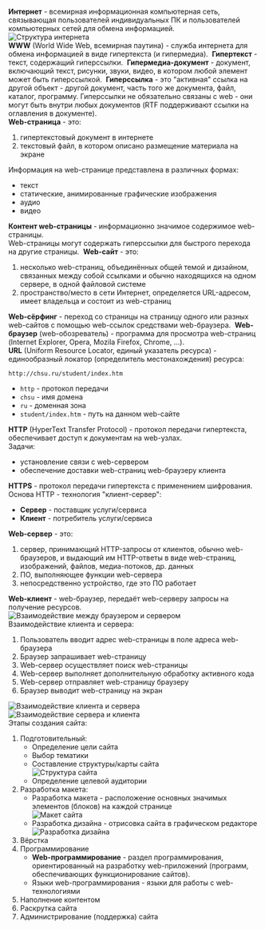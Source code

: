 **Интернет** - всемирная информационная компьютерная сеть, связывающая пользователей индивидуальных ПК и пользователей компьютерных сетей для обмена информацией.  
![Структура интернета](../Pictures/01_01.%20Структура%20интернета.png)  
**WWW** (World Wide Web, всемирная паутина) - служба интернета для обмена информацией в виде гипертекста (и гипермедиа).  
**Гипертекст** - текст, содержащий гиперссылки.  
**Гипермедиа-документ** - документ, включающий текст, рисунки, звуки, видео, в котором любой элемент может быть гиперссылкой.  
**Гиперссылка** - это "активная" ссылка на другой объект - другой документ, часть того же документа, файл, каталог, программу. Гиперссылки не обязательно связаны с web - они могут быть внутри любых документов (RTF поддерживают ссылки на оглавления в документе).  
**Web-страница** - это: 
1) гипертекстовый документ в интернете 
2) текстовый файл, в котором описано размещение материала на экране 
  
Информация на web-странице представлена в различных формах:
- текст
- статические, анимированные графические изображения
- аудио
- видео
  
**Контент web-страницы** - информационно значимое содержимое web-страницы.  
Web-страницы могут содержать гиперссылки для быстрого перехода на другие страницы.  
**Web-сайт** - это:
1) несколько web-страниц, объединённых общей темой и дизайном, связанных между собой ссылками и обычно находящихся на одном сервере, в одной файловой системе
2) пространство/место в сети Интернет, определяется URL-адресом, имеет владельца и состоит из web-страниц 
  
**Web-сёрфинг** - переход со страницы на страницу одного или разных web-сайтов с помощью web-ссылок средствами web-браузера.  
**Web-браузер** (web-обозреватель) - программа для просмотра web-страниц (Internet Explorer, Opera, Mozila Firefox, Chrome, ...).  
**URL** (Uniform Resource Locator, единый указатель ресурса) - единообразный локатор (определитель местонахождения) ресурса:
```
http://chsu.ru/student/index.htm
```
- `http` - протокол передачи
- `chsu` - имя домена
- `ru` - доменная зона
- `student/index.htm` - путь на данном web-сайте
  
**HTTP** (HyperText Transfer Protocol) - протокол передачи гипертекста, обеспечивает доступ к документам на web-узлах.  
Задачи:
- установление связи с web-сервером
- обеспечение доставки web-страниц web-браузеру клиента
  
**HTTPS** - протокол передачи гипертекста с применением шифрования.  
Основа HTTP - технология "клиент-сервер":
- **Сервер** - поставщик услуги/сервиса
- **Клиент** - потребитель услуги/сервиса
  
**Web-сервер** - это: 
1) сервер, принимающий HTTP-запросы от клиентов, обычно web-браузеров, и выдающий им HTTP-ответы в виде web-страниц, изображений, файлов, медиа-потоков, др. данных
2) ПО, выполняющее функции web-сервера
3) непосредственно устройство, где это ПО работает
  
**Web-клиент** - web-браузер, передаёт web-серверу запросы на получение ресурсов.  
![Взаимодействие между браузером и сервером](../Pictures/01_02.%20Взаимодействие%20между%20браузером%20и%20сервером.png)  
Взаимодействие клиента и сервера:
1. Пользователь вводит адрес web-страницы в поле адреса web-браузера
2. Браузер запрашивает web-страницу
3. Web-сервер осуществляет поиск web-страницы
4. Web-сервер выполняет дополнительную обработку активного кода
5. Web-сервер отправляет web-страницу браузеру
6. Браузер выводит web-страницу на экран
  
![Взаимодействие клиента и сервера](../Pictures/01_03.%20Взаимодействие%20клиента%20и%20сервера.png)  
![Взаимодействие сервера и клиента](../Pictures/01_04.%20Взаимодействие%20клиента%20и%20сервера.png)  
Этапы создания сайта:
1. Подготовительный:
	- Определение цели сайта
	- Выбор тематики
	- Составление структуры/карты сайта  
		![Структура сайта](../Pictures/01_05.%20Структура%20сайта.png)
	- Определение целевой аудитории
2. Разработка макета:
	- Разработка макета - расположение основных значимых элементов (блоков) на каждой странице  
		![Макет сайта](../Pictures/01_06.%20Макет%20сайта.png)
	- Разработка дизайна - отрисовка сайта в графическом редакторе  
		![Разработка дизайна](../Pictures/01_07.%20Разработка%20дизайна.png)
3. Вёрстка
4. Программирование
	- **Web-программирование** - раздел программирования, ориентированный на разработку web-приложений (программ, обеспечивающих функционирование сайтов). 
	- Языки web-программирования - языки для работы с web-технологиями
5. Наполнение контентом
6. Раскрутка сайта
7. Администрирование (поддержка) сайта